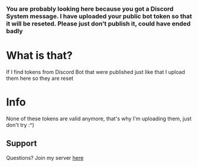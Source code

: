 ### You are probably looking here because you got a Discord System message. I have uploaded your public bot token so that it will be reseted. Please just don't publish it, could have ended badly

# What is that?
If I find tokens from Discord Bot that were published just like that I upload them here so they are reset

#  Info
None of these tokens are valid anymore, that's why I'm uploading them, just don't try :^)

## Support
Questions? Join my server [here](https://discord.gg/VM77HTNXrt)
